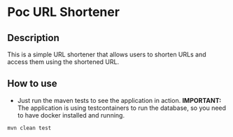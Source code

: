 # Poc URL Shortener

## Description
This is a simple URL shortener that allows users to shorten URLs and access them using the shortened URL.

## How to use
- Just run the maven tests to see the application in action. **IMPORTANT:** The application is using testcontainers to run the database, so you need to have docker installed and running.
```shell
mvn clean test
```